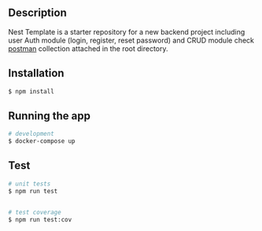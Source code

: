 ## Description

Nest Template is a starter repository for a new backend project including user Auth module (login, register, reset password) and CRUD module check [postman](https://www.getpostman.com/collections/aa6c64361dc0e5ded238) collection attached in the root directory.

## Installation

```bash
$ npm install
```

## Running the app

```bash
# development
$ docker-compose up

```

## Test

```bash
# unit tests
$ npm run test


# test coverage
$ npm run test:cov
```

